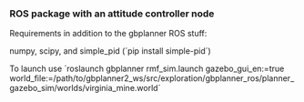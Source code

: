 ### ROS package with an attitude controller node

Requirements in addition to the gbplanner ROS stuff:

numpy, scipy, and simple_pid (´pip install simple-pid´)

To launch use
´roslaunch gbplanner rmf_sim.launch gazebo_gui_en:=true world_file:=/path/to/gbplanner2_ws/src/exploration/gbplanner_ros/planner_gazebo_sim/worlds/virginia_mine.world´
